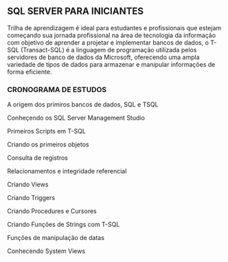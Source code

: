 ## SQL SERVER PARA INICIANTES

Trilha de aprendizagem é ideal para estudantes e profissionais que estejam começando sua jornada profissional na área de tecnologia da informação com objetivo de aprender a projetar e implementar bancos de dados, o T-SQL (Transact-SQL) é a linguagem de programação utilizada pelos servidores de banco de dados da Microsoft, oferecendo uma ampla variedade de tipos de dados para armazenar e manipular informações de forma eficiente.

### CRONOGRAMA DE ESTUDOS

A origem dos primiros bancos de dados, SQL e TSQL

Conheçendo os SQL Server Management Studio

Primeiros Scripts em T-SQL

Criando os primeiros objetos

Consulta de registros

Relacionamentos e integridade referencial

Criando Views

Criando Triggers

Criando Procedures e Cursores

Criando Funções de Strings com T-SQL

Funções de manipulação de datas

Conhecendo System Views
 

